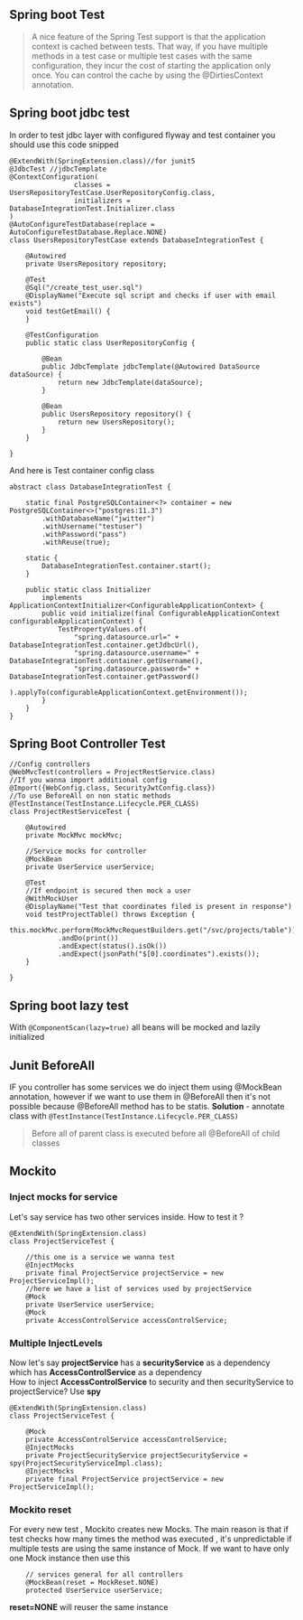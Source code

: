 ## Spring boot Test
> A nice feature of the Spring Test support is that the application context is cached between tests.
> That way, if you have multiple methods in a test case or multiple test cases with the same configuration,
> they incur the cost of starting the application only once.
> You can control the cache by using the @DirtiesContext annotation.

## Spring boot jdbc test
In order to test jdbc layer with configured flyway and test container you should use this code snipped
```
@ExtendWith(SpringExtension.class)//for junit5
@JdbcTest //jdbcTemplate
@ContextConfiguration(
				classes = UsersRepositoryTestCase.UserRepositoryConfig.class,
				initializers = DatabaseIntegrationTest.Initializer.class
)
@AutoConfigureTestDatabase(replace = AutoConfigureTestDatabase.Replace.NONE)
class UsersRepositoryTestCase extends DatabaseIntegrationTest {

    @Autowired
    private UsersRepository repository;

    @Test
    @Sql("/create_test_user.sql")
    @DisplayName("Execute sql script and checks if user with email exists")
    void testGetEmail() {
    }

    @TestConfiguration
    public static class UserRepositoryConfig {

        @Bean
        public JdbcTemplate jdbcTemplate(@Autowired DataSource dataSource) {
            return new JdbcTemplate(dataSource);
        }

        @Bean
        public UsersRepository repository() {
            return new UsersRepository();
        }
    }

}
```

And here is Test container config class
```
abstract class DatabaseIntegrationTest {

    static final PostgreSQLContainer<?> container = new PostgreSQLContainer<>("postgres:11.3")
        .withDatabaseName("jwitter")
        .withUsername("testuser")
        .withPassword("pass")
        .withReuse(true);

    static {
        DatabaseIntegrationTest.container.start();
    }

    public static class Initializer
        implements ApplicationContextInitializer<ConfigurableApplicationContext> {
        public void initialize(final ConfigurableApplicationContext configurableApplicationContext) {
            TestPropertyValues.of(
                "spring.datasource.url=" + DatabaseIntegrationTest.container.getJdbcUrl(),
                "spring.datasource.username=" + DatabaseIntegrationTest.container.getUsername(),
                "spring.datasource.password=" + DatabaseIntegrationTest.container.getPassword()
            ).applyTo(configurableApplicationContext.getEnvironment());
        }
    }
}
```

## Spring Boot Controller Test
```
//Config controllers
@WebMvcTest(controllers = ProjectRestService.class)
//If you wanna import additional config
@Import({WebConfig.class, SecurityJwtConfig.class})
//To use BeforeAll on non static methods
@TestInstance(TestInstance.Lifecycle.PER_CLASS)
class ProjectRestServiceTest {

    @Autowired
    private MockMvc mockMvc;

    //Service mocks for controller
    @MockBean
    private UserService userService;

    @Test
	//If endpoint is secured then mock a user
    @WithMockUser
    @DisplayName("Test that coordinates filed is present in response")
    void testProjectTable() throws Exception {
        this.mockMvc.perform(MockMvcRequestBuilders.get("/svc/projects/table"))
            .andDo(print())
            .andExpect(status().isOk())
            .andExpect(jsonPath("$[0].coordinates").exists());
    }

}

```

## Spring boot lazy test
With `@ComponentScan(lazy=true)` all beans will be mocked and lazily initialized

## Junit BeforeAll
IF you controller has some services we do inject them using @MockBean
annotation, however if we want to use them in @BeforeAll then it's not 
possible because @BeforeAll method has to be statis.
**Solution** - annotate class with `@TestInstance(TestInstance.Lifecycle.PER_CLASS)`

> Before all of parent class is executed before all @BeforeAll of child classes

## Mockito

### Inject mocks for service

Let's say service has two other services inside. How to test it ? 
```
@ExtendWith(SpringExtension.class)
class ProjectServiceTest {

	//this one is a service we wanna test
    @InjectMocks
    private final ProjectService projectService = new ProjectServiceImpl();
    //here we have a list of services used by projectService
    @Mock
    private UserService userService;
    @Mock
    private AccessControlService accessControlService;
```

### Multiple InjectLevels
Now let's say **projectService** has a **securityService** as a dependency which has **AccessControlService** as a dependency<br>
How to inject **AccessControlService** to security and then securityService to projectService? Use **spy**

```
@ExtendWith(SpringExtension.class)
class ProjectServiceTest {

    @Mock
    private AccessControlService accessControlService;
    @InjectMocks
    private ProjectSecurityService projectSecurityService = spy(ProjectSecurityServiceImpl.class);
    @InjectMocks
    private final ProjectService projectService = new ProjectServiceImpl();
```

### Mockito reset
For every new test , Mockito creates new Mocks. The main reason is that if test checks how many times
the method was executed , it's unpredictable if multiple tests are using the same instance of Mock. 
If we want to have only one Mock instance then use this
```
    // services general for all controllers
    @MockBean(reset = MockReset.NONE)
    protected UserService userService;
```
**reset=NONE** will reuser the same instance

